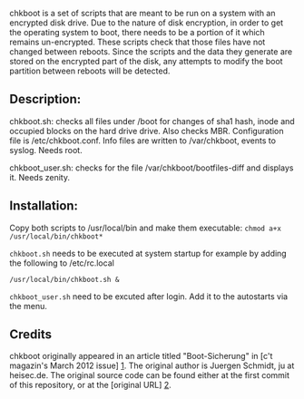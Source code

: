 chkboot is a set of scripts that are meant to be run on a system with an
encrypted disk drive. Due to the nature of disk encryption, in order to get
the operating system to boot, there needs to be a portion of it which remains
un-encrypted. These scripts check that those files have not changed between
reboots. Since the scripts and the data they generate are stored on the
encrypted part of the disk, any attempts to modify the boot partition between
reboots will be detected.


Description:
------------

chkboot.sh: checks all files under /boot for changes of sha1 hash, inode
and occupied blocks on the hard drive drive. Also checks MBR. Configuration
file is /etc/chkboot.conf. Info files are written to /var/chkboot, events to
syslog. Needs root.

chkboot_user.sh: checks for the file /var/chkboot/bootfiles-diff and displays
it. Needs zenity.


Installation:
-------------

Copy both scripts to /usr/local/bin and make them executable:
`chmod a+x /usr/local/bin/chkboot*`

`chkboot.sh` needs to be executed at system startup for
example by adding the following to /etc/rc.local

`/usr/local/bin/chkboot.sh &`

`chkboot_user.sh` need to be excuted after login. Add it
to the autostarts via the menu.


Credits
-------

chkboot originally appeared in an article titled "Boot-Sicherung" in [c't
magazin's March 2012 issue] [1]. The original author is Juergen Schmidt, ju at
heisec.de. The original source code can be found either at the first commit of
this repository, or at the [original URL] [2].

[1]: http://www.heise.de/ct/inhalt/2012/03/146/
[2]: ftp://ftp.heise.de/pub/ct/listings/1203-146.zip
